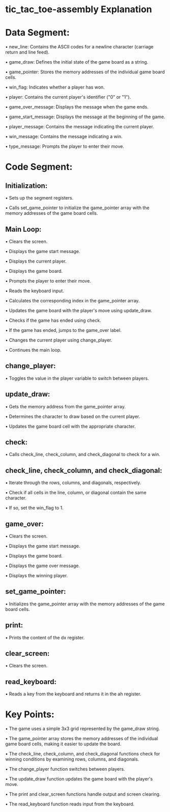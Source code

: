 # tic_tac_toe-assembly Explanation

# Data Segment:

• new_line: Contains the ASCII codes for a newline character (carriage return and line feed).

• game_draw: Defines the initial state of the game board as a string.

• game_pointer: Stores the memory addresses of the individual game board cells.

• win_flag: Indicates whether a player has won.

• player: Contains the current player's identifier ("0" or "1").

• game_over_message: Displays the message when the game ends.

• game_start_message: Displays the message at the beginning of the game.

• player_message: Contains the message indicating the current player.

• win_message: Contains the message indicating a win.

• type_message: Prompts the player to enter their move.

# Code Segment:

## Initialization:

• Sets up the segment registers.

• Calls set_game_pointer to initialize the game_pointer array with the memory addresses of the game board cells.

## Main Loop:

• Clears the screen.

• Displays the game start message.

• Displays the current player.

• Displays the game board.

• Prompts the player to enter their move.

• Reads the keyboard input.

• Calculates the corresponding index in the game_pointer array.

• Updates the game board with the player's move using update_draw.

• Checks if the game has ended using check.

• If the game has ended, jumps to the game_over label.

• Changes the current player using change_player.

• Continues the main loop.

## change_player:

• Toggles the value in the player variable to switch between players.

## update_draw:

• Gets the memory address from the game_pointer array.

• Determines the character to draw based on the current player.

• Updates the game board cell with the appropriate character.

## check:

• Calls check_line, check_column, and check_diagonal to check for a win.

## check_line, check_column, and check_diagonal:

• Iterate through the rows, columns, and diagonals, respectively.

• Check if all cells in the line, column, or diagonal contain the same character.

• If so, set the win_flag to 1.

## game_over:

• Clears the screen.

• Displays the game start message.

• Displays the game board.

• Displays the game over message.

• Displays the winning player.

## set_game_pointer:

• Initializes the game_pointer array with the memory addresses of the game board cells.

## print:

• Prints the content of the dx register.

## clear_screen:

• Clears the screen.

## read_keyboard:

• Reads a key from the keyboard and returns it in the ah register.

# Key Points:

• The game uses a simple 3x3 grid represented by the game_draw string.

• The game_pointer array stores the memory addresses of the individual game board cells, making it easier to update the board.

• The check_line, check_column, and check_diagonal functions check for winning conditions by examining rows, columns, and diagonals.

• The change_player function switches between players.

• The update_draw function updates the game board with the player's move.

• The print and clear_screen functions handle output and screen clearing.

• The read_keyboard function reads input from the keyboard.
